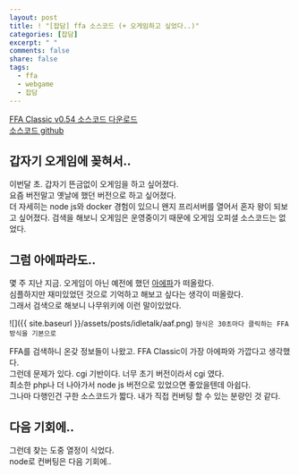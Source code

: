 ```yaml
---
layout: post
title: ! "[잡담] ffa 소스코드 (+ 오게임하고 싶었다..)"
categories: [잡담]
excerpt: " "
comments: false
share: false
tags:
  - ffa
  - webgame
  - 잡담
---
```


[FFA Classic v0.54 소스코드 다운로드](https://wducko.github.io/files/ffa_classic_for_mac-master.zip)  
[소스코드 github](https://github.com/ttakuru88/ffa_classic_for_mac)  


## 갑자기 오게임에 꽂혀서..

이번달 초. 갑자기 뜬금없이 오게임을 하고 싶어졌다.  
요즘 버전말고 옛날에 했던 버전으로 하고 싶어졌다.  
더 자세히는 node js와 docker 경험이 있으니 왠지 프리서버를 열어서 혼자 왕이 되보고 싶어졌다.
검색을 해보니 오게임은 운영중이기 때문에 오게임 오피셜 소스코드는 없었다.

## 그럼 아에파라도..
몇 주 지난 지금. 오게임이 아닌 예전에 했던 [아에파](http://aquaf.ssz.kr:8888/)가 떠올랐다.  
심플하지만 재미있었던 것으로 기억하고 해보고 싶다는 생각이 떠올랐다.  
그래서 검색으로 해보니 나무위키에 이런 말이있었다.

![]({{ site.baseurl }}/assets/posts/idletalk/aaf.png)
``형식은 30초마다 클릭하는 FFA방식을 기본으로``

FFA를 검색하니 온갖 정보들이 나왔고. FFA Classic이 가장 아에파와 가깝다고 생각했다.  
그런데 문제가 있다. cgi 기반이다. 너무 초기 버전이라서 cgi 였다.  
최소한 php나 더 나아가서 node js 버전으로 있었으면 좋았을텐데 아쉽다.  
그나마 다행인건 구한 소스코드가 짧다. 내가 직접 컨버팅 할 수 있는 분량인 것 같다.

## 다음 기회에..
그런데 찾는 도중 열정이 식었다.  
node로 컨버팅은 다음 기회에..